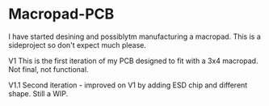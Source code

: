 # Macropad-PCB

I have started desining and possiblytm manufacturing a macropad. This is a sideproject so don't expect much please.

V1
This is the first iteration of my PCB designed to fit with a 3x4 macropad.
Not final, not functional.

V1.1
Second iteration - improved on V1 by adding ESD chip and different shape. Still a WIP.
